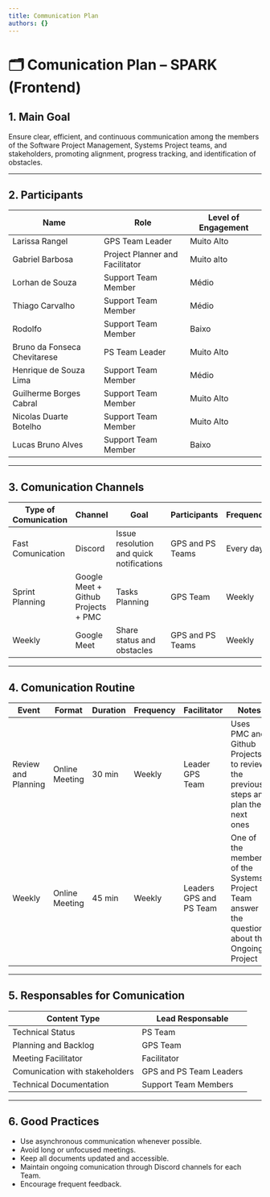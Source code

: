```yaml
---
title: Communication Plan
authors: {}
---
```


# 🗂️ Comunication Plan – SPARK (Frontend)

## 1. Main Goal

Ensure clear, efficient, and continuous communication among the members of the Software Project Management, Systems Project teams, and stakeholders, promoting alignment, progress tracking, and identification of obstacles.

---

## 2. Participants

| Name             | Role               | Level of Engagement |
|------------------|-----------------------------|------------------------|
| Larissa Rangel       | GPS Team Leader     | Muito Alto                   |
| Gabriel Barbosa    | Project Planner and Facilitator  | Muito alto             |
| Lorhan de Souza   | Support Team Member        | Médio                   |
| Thiago Carvalho    |  Support Team Member      | Médio                  |
| Rodolfo    |  Support Team Member         | Baixo                  |
| Bruno da Fonseca Chevitarese      | PS Team Leader    | Muito Alto             |
| Henrique de Souza Lima   | Support Team Member         | Médio                  |
| Guilherme Borges Cabral   | Support Team Member        | Muito Alto             |
| Nicolas Duarte Botelho   |  Support Team Member        | Muito Alto             |
| Lucas Bruno Alves    |  Support Team Member            | Baixo                  |

---

## 3. Comunication Channels

| Type of Comunication    | Channel                      | Goal                                      | Participants        | Frequency       |
|------------------------|----------------------------|-----------------------------------------------|----------------------|------------------|
| Fast Comunication     | Discord            | Issue resolution and quick notifications        | GPS and PS Teams       | Every day         |
| Sprint Planning | Google Meet + Github Projects + PMC         | Tasks Planning                      | GPS Team         |  Weekly       |
| Weekly | Google Meet | Share status and obstacles               | GPS and PS Teams             | Weekly |

---

## 4. Comunication Routine

| Event             | Format       | Duration | Frequency | Facilitator     | Notes                        |
|--------------------|----------------|---------|------------|------------------|------------------------------------|
| Review and Planning | Online Meeting | 30 min  | Weekly     | Leader GPS Team  | Uses PMC and Github Projects to review the previous steps and plan the next ones  |
| Weekly           | Online Meeting | 45 min      | Weekly  | Leaders GPS and PS Team     | One of the members of the Systems Project Team answer the questions about the Ongoing Project |

---

## 5. Responsables for Comunication

| Content Type             | Lead Responsable     |
|------------------------------|----------------------------|
| Technical Status             | PS Team                    |
| Planning and Backlog         | GPS Team                   |
| Meeting Facilitator          | Facilitator                |
| Comunication with stakeholders | GPS and PS Team Leaders  |
| Technical Documentation      | Support Team Members       |

---

## 6. Good Practices

- Use asynchronous communication whenever possible.
- Avoid long or unfocused meetings.  
- Keep all documents updated and accessible.  
- Maintain ongoing comunication through Discord channels for each Team.  
- Encourage frequent feedback.  